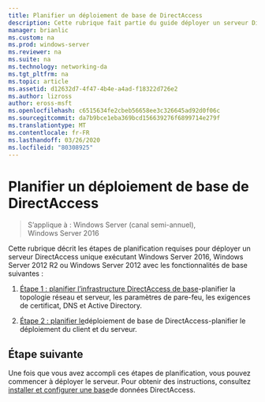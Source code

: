 ```yaml
---
title: Planifier un déploiement de base de DirectAccess
description: Cette rubrique fait partie du guide déployer un serveur DirectAccess unique à l’aide de l’Assistant Prise en main pour Windows Server 2016
manager: brianlic
ms.custom: na
ms.prod: windows-server
ms.reviewer: na
ms.suite: na
ms.technology: networking-da
ms.tgt_pltfrm: na
ms.topic: article
ms.assetid: d12632d7-4f47-4b4e-a4ad-f18322d726e2
ms.author: lizross
author: eross-msft
ms.openlocfilehash: c6515634fe2cbeb56658ee3c326645ad92d0f06c
ms.sourcegitcommit: da7b9bce1eba369bcd156639276f6899714e279f
ms.translationtype: MT
ms.contentlocale: fr-FR
ms.lasthandoff: 03/26/2020
ms.locfileid: "80308925"
---
```

# <a name="plan-a-basic-directaccess-deployment"></a>Planifier un déploiement de base de DirectAccess

>S’applique à : Windows Server (canal semi-annuel), Windows Server 2016

Cette rubrique décrit les étapes de planification requises pour déployer un serveur DirectAccess unique exécutant Windows Server 2016, Windows Server 2012 R2 ou Windows Server 2012 avec les fonctionnalités de base suivantes :  
  
1.  [Étape 1 : planifier l’infrastructure DirectAccess de base](da-basic-plan-s1-infrastructure.md)-planifier la topologie réseau et serveur, les paramètres de pare-feu, les exigences de certificat, DNS et Active Directory.  
  
2.  [Étape 2 : planifier le](da-basic-plan-s2-deployment.md)déploiement de base de DirectAccess-planifier le déploiement du client et du serveur.  
  
## <a name="next-step"></a>Étape suivante  
Une fois que vous avez accompli ces étapes de planification, vous pouvez commencer à déployer le serveur. Pour obtenir des instructions, consultez [installer et configurer une base](Install-and-Configure-Basic-DirectAccess.md)de données DirectAccess.  
  


